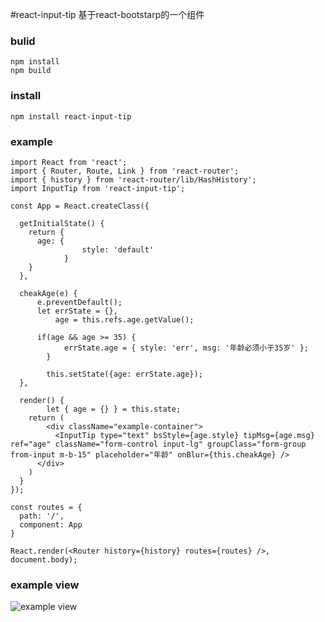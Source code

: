#react-input-tip
基于react-bootstarp的一个组件

### bulid
```
npm install
npm build
```

### install
```
npm install react-input-tip
```

### example
```
import React from 'react';
import { Router, Route, Link } from 'react-router';
import { history } from 'react-router/lib/HashHistory';
import InputTip from 'react-input-tip';

const App = React.createClass({

  getInitialState() {
    return {
      age: {
				style: 'default'
			}
    }
  },

  cheakAge(e) {
      e.preventDefault();
      let errState = {},
          age = this.refs.age.getValue();

      if(age && age >= 35) {
  			errState.age = { style: 'err', msg: '年龄必须小于35岁' };
  		}

  		this.setState({age: errState.age});
  },

  render() {
		let { age = {} } = this.state;
    return (
	    <div className="example-container">
	      <InputTip type="text" bsStyle={age.style} tipMsg={age.msg} ref="age" className="form-control input-lg" groupClass="form-group from-input m-b-15" placeholder="年龄" onBlur={this.cheakAge} />
      </div>
  	)
  }
});

const routes = {
  path: '/',
  component: App
}

React.render(<Router history={history} routes={routes} />, document.body);
```

### example view
![example view](http://git.oschina.net/uploads/images/2015/1214/143604_46082b35_300773.jpeg "example view")
